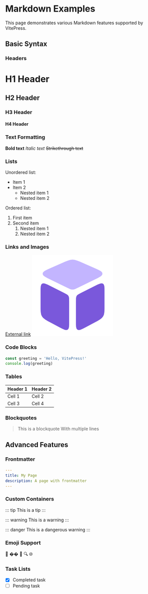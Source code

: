 # Markdown Examples

This page demonstrates various Markdown features supported by VitePress.

## Basic Syntax

### Headers

# H1 Header
## H2 Header
### H3 Header
#### H4 Header

### Text Formatting

**Bold text**
*Italic text*
~~Strikethrough text~~

### Lists

Unordered list:
- Item 1
- Item 2
  - Nested item 1
  - Nested item 2

Ordered list:
1. First item
2. Second item
   1. Nested item 1
   2. Nested item 2

### Links and Images

[External link](https://vitepress.dev)
![Image alt text](/images/logo.png)

### Code Blocks

```js
const greeting = 'Hello, VitePress!'
console.log(greeting)
```

### Tables

| Header 1 | Header 2 |
|----------|----------|
| Cell 1   | Cell 2   |
| Cell 3   | Cell 4   |

### Blockquotes

> This is a blockquote
> With multiple lines

## Advanced Features

### Frontmatter

```yaml
---
title: My Page
description: A page with frontmatter
---
```

### Custom Containers

::: tip
This is a tip
:::

::: warning
This is a warning
:::

::: danger
This is a dangerous warning
:::

### Emoji Support

🚀 �� 🌙 🔍 🌐

### Task Lists

- [x] Completed task
- [ ] Pending task 